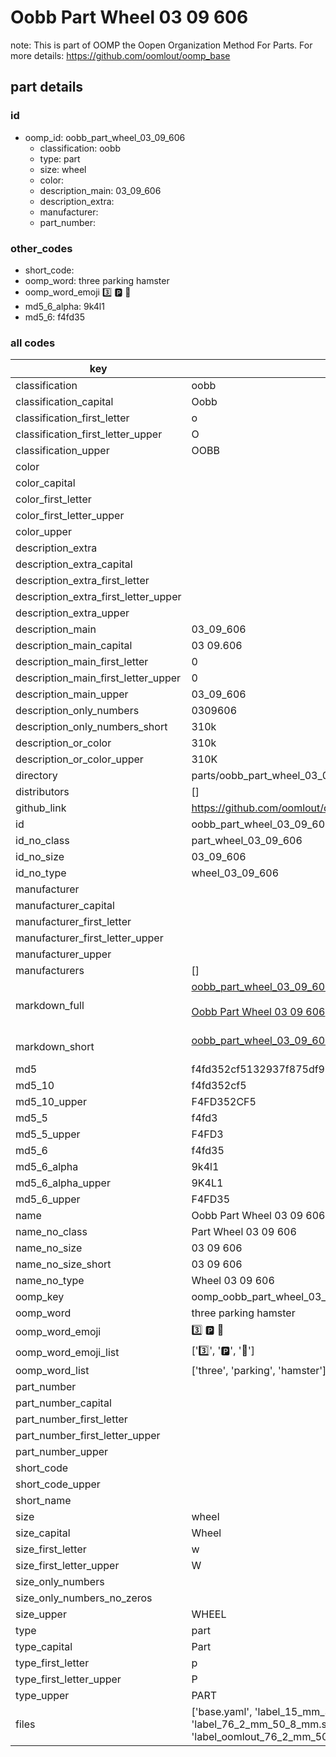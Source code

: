 # Oobb Part Wheel 03 09 606  

note: This is part of OOMP the Oopen Organization Method For Parts. For more details: https://github.com/oomlout/oomp_base

##  part details





### id
* oomp_id: oobb_part_wheel_03_09_606
  * classification: oobb
  * type: part
  * size: wheel
  * color: 
  * description_main: 03_09_606
  * description_extra: 
  * manufacturer: 
  * part_number: 

### other_codes
* short_code: 
* oomp_word: three parking hamster
* oomp_word_emoji :three: :parking: :hamster:
* md5_6_alpha: 9k4l1
* md5_6: f4fd35

### all codes 
| key | value |  
| --- | --- |  
| classification | oobb |  
| classification_capital | Oobb |  
| classification_first_letter | o |  
| classification_first_letter_upper | O |  
| classification_upper | OOBB |  
| color |  |  
| color_capital |  |  
| color_first_letter |  |  
| color_first_letter_upper |  |  
| color_upper |  |  
| description_extra |  |  
| description_extra_capital |  |  
| description_extra_first_letter |  |  
| description_extra_first_letter_upper |  |  
| description_extra_upper |  |  
| description_main | 03_09_606 |  
| description_main_capital | 03 09.606 |  
| description_main_first_letter | 0 |  
| description_main_first_letter_upper | 0 |  
| description_main_upper | 03_09_606 |  
| description_only_numbers | 0309606 |  
| description_only_numbers_short | 310k |  
| description_or_color | 310k |  
| description_or_color_upper | 310K |  
| directory | parts/oobb_part_wheel_03_09_606 |  
| distributors | [] |  
| github_link | https://github.com/oomlout/oomlout_oomp_part_src/tree/main/parts/oobb_part_wheel_03_09_606/working |  
| id | oobb_part_wheel_03_09_606 |  
| id_no_class | part_wheel_03_09_606 |  
| id_no_size | 03_09_606 |  
| id_no_type | wheel_03_09_606 |  
| manufacturer |  |  
| manufacturer_capital |  |  
| manufacturer_first_letter |  |  
| manufacturer_first_letter_upper |  |  
| manufacturer_upper |  |  
| manufacturers | [] |  
| markdown_full | [oobb_part_wheel_03_09_606](https://github.com/oomlout/oomlout_oomp_part_src/tree/main/parts/oobb_part_wheel_03_09_606/working)<br>[](https://github.com/oomlout/oomlout_oomp_part_src/tree/main/parts/oobb_part_wheel_03_09_606/working)<br>[Oobb Part Wheel 03 09 606](https://github.com/oomlout/oomlout_oomp_part_src/tree/main/parts/oobb_part_wheel_03_09_606/working)<br><br> |  
| markdown_short | [oobb_part_wheel_03_09_606](https://github.com/oomlout/oomlout_oomp_part_src/tree/main/parts/oobb_part_wheel_03_09_606/working)<br><br> |  
| md5 | f4fd352cf5132937f875df96204a8c47 |  
| md5_10 | f4fd352cf5 |  
| md5_10_upper | F4FD352CF5 |  
| md5_5 | f4fd3 |  
| md5_5_upper | F4FD3 |  
| md5_6 | f4fd35 |  
| md5_6_alpha | 9k4l1 |  
| md5_6_alpha_upper | 9K4L1 |  
| md5_6_upper | F4FD35 |  
| name | Oobb Part Wheel 03 09 606 |  
| name_no_class | Part Wheel 03 09 606 |  
| name_no_size | 03 09 606 |  
| name_no_size_short | 03 09 606 |  
| name_no_type | Wheel 03 09 606 |  
| oomp_key | oomp_oobb_part_wheel_03_09_606 |  
| oomp_word | three parking hamster |  
| oomp_word_emoji | :three: :parking: :hamster: |  
| oomp_word_emoji_list | [':three:', ':parking:', ':hamster:'] |  
| oomp_word_list | ['three', 'parking', 'hamster'] |  
| part_number |  |  
| part_number_capital |  |  
| part_number_first_letter |  |  
| part_number_first_letter_upper |  |  
| part_number_upper |  |  
| short_code |  |  
| short_code_upper |  |  
| short_name |  |  
| size | wheel |  
| size_capital | Wheel |  
| size_first_letter | w |  
| size_first_letter_upper | W |  
| size_only_numbers |  |  
| size_only_numbers_no_zeros |  |  
| size_upper | WHEEL |  
| type | part |  
| type_capital | Part |  
| type_first_letter | p |  
| type_first_letter_upper | P |  
| type_upper | PART |  
| files | ['base.yaml', 'label_15_mm_30_mm.pdf', 'label_15_mm_30_mm.svg', 'label_76_2_mm_50_8_mm.pdf', 'label_76_2_mm_50_8_mm.svg', 'label_oomlout_76_2_mm_50_8_mm.pdf', 'label_oomlout_76_2_mm_50_8_mm.svg', 'readme.md', 'working.json', 'working.yaml'] |  
